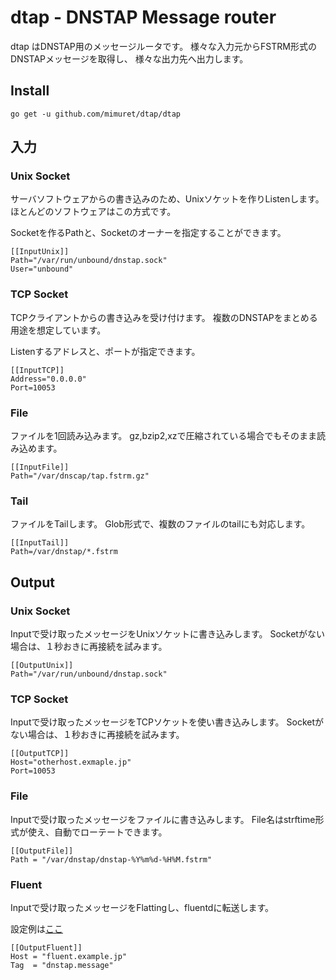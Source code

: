 # dtap - DNSTAP Message router
dtap はDNSTAP用のメッセージルータです。
様々な入力元からFSTRM形式のDNSTAPメッセージを取得し、
様々な出力先へ出力します。

## Install
```
go get -u github.com/mimuret/dtap/dtap
```

## 入力
### Unix Socket
サーバソフトウェアからの書き込みのため、Unixソケットを作りListenします。
ほとんどのソフトウェアはこの方式です。

Socketを作るPathと、Socketのオーナーを指定することができます。
```
[[InputUnix]]
Path="/var/run/unbound/dnstap.sock"
User="unbound"
```

### TCP Socket
TCPクライアントからの書き込みを受け付けます。
複数のDNSTAPをまとめる用途を想定しています。

Listenするアドレスと、ポートが指定できます。
```
[[InputTCP]]
Address="0.0.0.0"
Port=10053
```

### File
ファイルを1回読み込みます。
gz,bzip2,xzで圧縮されている場合でもそのまま読み込めます。

```
[[InputFile]]
Path="/var/dnscap/tap.fstrm.gz"
```

### Tail
ファイルをTailします。
Glob形式で、複数のファイルのtailにも対応します。

```
[[InputTail]]
Path=/var/dnstap/*.fstrm

```

## Output
### Unix Socket
Inputで受け取ったメッセージをUnixソケットに書き込みします。
Socketがない場合は、１秒おきに再接続を試みます。
```
[[OutputUnix]]
Path="/var/run/unbound/dnstap.sock"
```

### TCP Socket
Inputで受け取ったメッセージをTCPソケットを使い書き込みします。
Socketがない場合は、１秒おきに再接続を試みます。
```
[[OutputTCP]]
Host="otherhost.exmaple.jp"
Port=10053
```

### File
Inputで受け取ったメッセージをファイルに書き込みします。
File名はstrftime形式が使え、自動でローテートできます。
```
[[OutputFile]]
Path = "/var/dnstap/dnstap-%Y%m%d-%H%M.fstrm"
```

### Fluent
Inputで受け取ったメッセージをFlattingし、fluentdに転送します。

設定例は[ここ](elasticsearch.md)

```
[[OutputFluent]]
Host = "fluent.example.jp"
Tag  = "dnstap.message"
```